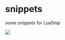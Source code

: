 # snippets
some snippets for LuaSnip

![]("https://raw.githubusercontent.com/ayasa520/snippets/main/2021-12-19%2018-32.gif")
